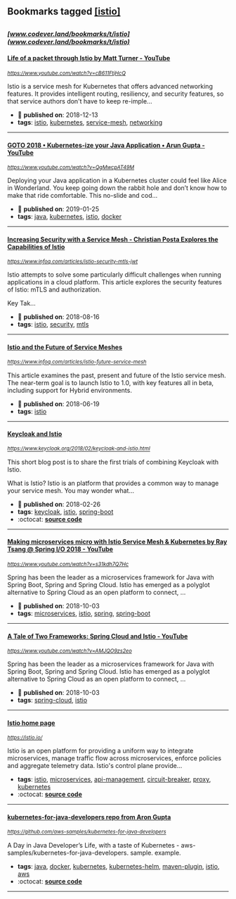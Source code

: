 ## Bookmarks tagged [[istio]](https://www.codever.land/search?q=[istio])

_<sup><sup>[www.codever.land/bookmarks/t/istio](www.codever.land/bookmarks/t/istio)</sup></sup>_
---
#### [Life of a packet through Istio by Matt Turner - YouTube](https://www.youtube.com/watch?v=cB611FtjHcQ)
_<sup>https://www.youtube.com/watch?v=cB611FtjHcQ</sup>_

Istio is a service mesh for Kubernetes that offers advanced networking features. It provides intelligent routing, resiliency, and security features, so that service authors don't have to keep re-imple...
* :calendar: **published on**: 2018-12-13
* **tags**: [istio](../tagged/istio.md), [kubernetes](../tagged/kubernetes.md), [service-mesh](../tagged/service-mesh.md), [networking](../tagged/networking.md)
---
#### [GOTO 2018 • Kubernetes-ize your Java Application • Arun Gupta - YouTube](https://www.youtube.com/watch?v=QgMwcpAT49M)
_<sup>https://www.youtube.com/watch?v=QgMwcpAT49M</sup>_

Deploying your Java application in a Kubernetes cluster could feel like Alice in Wonderland. You keep going down the rabbit hole and don’t know how to make that ride comfortable. This no-slide and cod...
* :calendar: **published on**: 2019-01-25
* **tags**: [java](../tagged/java.md), [kubernetes](../tagged/kubernetes.md), [istio](../tagged/istio.md), [docker](../tagged/docker.md)
---
#### [Increasing Security with a Service Mesh - Christian Posta Explores the Capabilities of Istio](https://www.infoq.com/articles/istio-security-mtls-jwt)
_<sup>https://www.infoq.com/articles/istio-security-mtls-jwt</sup>_

Istio attempts to solve some particularly difficult challenges when running applications in a cloud platform. This article explores the security features of Istio: mTLS and authorization.

Key Tak...
* :calendar: **published on**: 2018-08-16
* **tags**: [istio](../tagged/istio.md), [security](../tagged/security.md), [mtls](../tagged/mtls.md)
---
#### [Istio and the Future of Service Meshes](https://www.infoq.com/articles/istio-future-service-mesh)
_<sup>https://www.infoq.com/articles/istio-future-service-mesh</sup>_

This article examines the past, present and future of the Istio service mesh. The near-term goal is to launch Istio to 1.0, with key features all in beta, including support for Hybrid environments.
* :calendar: **published on**: 2018-06-19
* **tags**: [istio](../tagged/istio.md)
---
#### [Keycloak and Istio](https://www.keycloak.org/2018/02/keycloak-and-istio.html)
_<sup>https://www.keycloak.org/2018/02/keycloak-and-istio.html</sup>_

This short blog post is to share the first trials of combining Keycloak with Istio.

What is Istio?
Istio is an platform that provides a common way to manage your service mesh. You may wonder what...
* :calendar: **published on**: 2018-02-26
* **tags**: [keycloak](../tagged/keycloak.md), [istio](../tagged/istio.md), [spring-boot](../tagged/spring-boot.md)
* :octocat: **[source code](https://github.com/kameshsampath/istio-keycloak-demo)**
---
#### [Making microservices micro with Istio Service Mesh & Kubernetes by Ray Tsang @ Spring I/O 2018 - YouTube](https://www.youtube.com/watch?v=s31kdh7Q7Hc)
_<sup>https://www.youtube.com/watch?v=s31kdh7Q7Hc</sup>_

Spring has been the leader as a microservices framework for Java with Spring Boot, Spring and Spring Cloud. Istio has emerged as a polyglot alternative to Spring Cloud as an open platform to connect, ...
* :calendar: **published on**: 2018-10-03
* **tags**: [microservices](../tagged/microservices.md), [istio](../tagged/istio.md), [spring](../tagged/spring.md), [spring-boot](../tagged/spring-boot.md)
---
#### [A Tale of Two Frameworks: Spring Cloud and Istio - YouTube](https://www.youtube.com/watch?v=AMJQO9zs2eo)
_<sup>https://www.youtube.com/watch?v=AMJQO9zs2eo</sup>_

Spring has been the leader as a microservices framework for Java with Spring Boot, Spring and Spring Cloud. Istio has emerged as a polyglot alternative to Spring Cloud as an open platform to connect, ...
* :calendar: **published on**: 2018-10-03
* **tags**: [spring-cloud](../tagged/spring-cloud.md), [istio](../tagged/istio.md)
---
#### [Istio home page](https://istio.io/)
_<sup>https://istio.io/</sup>_

Istio is an open platform for providing a uniform way to integrate microservices, manage traffic flow across microservices, enforce policies and aggregate telemetry data. Istio's control plane provide...
* **tags**: [istio](../tagged/istio.md), [microservices](../tagged/microservices.md), [api-management](../tagged/api-management.md), [circuit-breaker](../tagged/circuit-breaker.md), [proxy](../tagged/proxy.md), [kubernetes](../tagged/kubernetes.md)
* :octocat: **[source code](https://github.com/istio/istio)**
---
#### [kubernetes-for-java-developers repo from Aron Gupta](https://github.com/aws-samples/kubernetes-for-java-developers)
_<sup>https://github.com/aws-samples/kubernetes-for-java-developers</sup>_

A Day in Java Developer’s Life, with a taste of Kubernetes - aws-samples/kubernetes-for-java-developers. sample. example.
* **tags**: [java](../tagged/java.md), [docker](../tagged/docker.md), [kubernetes](../tagged/kubernetes.md), [kubernetes-helm](../tagged/kubernetes-helm.md), [maven-plugin](../tagged/maven-plugin.md), [istio](../tagged/istio.md), [aws](../tagged/aws.md)
* :octocat: **[source code](https://github.com/aws-samples/kubernetes-for-java-developers)**
---
